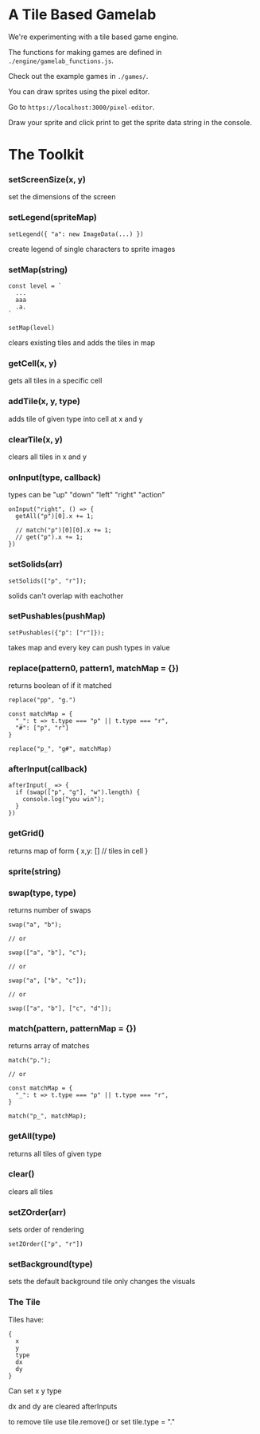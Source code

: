 # A Tile Based Gamelab

We're experimenting with a tile based game engine.

The functions for making games are defined in `./engine/gamelab_functions.js`.

Check out the example games in `./games/`.

You can draw sprites using the pixel editor.

Go to `https://localhost:3000/pixel-editor`.

Draw your sprite and click print to get the sprite data string in the console.

# The Toolkit

### setScreenSize(x, y)

set the dimensions of the screen

### setLegend(spriteMap)

```
setLegend({ "a": new ImageData(...) })
```

create legend of single characters to sprite images

### setMap(string)

```
const level = `
  ...
  aaa
  .a.
`

setMap(level)
```

clears existing tiles and adds the tiles in map

### getCell(x, y)

gets all tiles in a specific cell

### addTile(x, y, type)

adds tile of given type into cell at x and y

### clearTile(x, y)

clears all tiles in x and y

### onInput(type, callback)

types can be "up" "down" "left" "right" "action"

```
onInput("right", () => {
  getAll("p")[0].x += 1;

  // match("p")[0][0].x += 1;
  // get("p").x += 1;
})
```

### setSolids(arr)

```
setSolids(["p", "r"]);
```

solids can't overlap with eachother

### setPushables(pushMap)

```
setPushables({"p": ["r"]});
```

takes map and every key can push types in value

### replace(pattern0, pattern1, matchMap = {})

returns boolean of if it matched

```
replace("pp", "g.")

const matchMap = { 
  "_": t => t.type === "p" || t.type === "r", 
  "#": ["p", "r"] 
}

replace("p_", "g#", matchMap)
```


### afterInput(callback)

```
afterInput(_ => {
  if (swap(["p", "g"], "w").length) {
    console.log("you win");
  }
})
```



### getGrid()

returns map of form {
  x,y: [] // tiles in cell
}

### sprite(string)

### swap(type, type)

returns number of swaps

```
swap("a", "b");

// or

swap(["a", "b"], "c");

// or

swap("a", ["b", "c"]);

// or

swap(["a", "b"], ["c", "d"]);
```

### match(pattern, patternMap = {})

returns array of matches

```
match("p.");

// or

const matchMap = { 
  "_": t => t.type === "p" || t.type === "r", 
}

match("p_", matchMap);

```

### getAll(type)

returns all tiles of given type

### clear()

clears all tiles

### setZOrder(arr)

sets order of rendering

```
setZOrder(["p", "r"])
```

### setBackground(type)

sets the default background tile
only changes the visuals

### The Tile

Tiles have:
```
{
  x
  y
  type
  dx
  dy
}
```
Can set x y type

dx and dy are cleared afterInputs

to remove tile use tile.remove() or set tile.type = "."